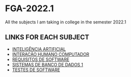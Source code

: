 # FGA-2022.1
All the subjects I am taking in college in the semester 2022.1

## LINKS FOR EACH SUBJECT
* [INTELIGÊNCIA ARTIFICIAL]()
* [INTERAÇÃO HUMANO COMPUTADOR](https://github.com/LuizPettengill/FGA-2022.1/blob/main/IHC/IHC.md)
* [REQUISITOS DE SOFTWARE]()
* [SISTEMAS DE BANCO DE DADOS 1]()
* [TESTES DE SOFTWARE]()
